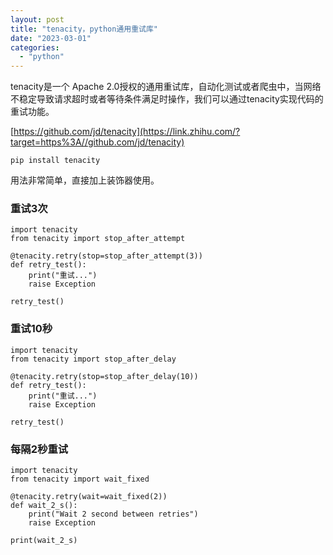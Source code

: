 ```yaml
---
layout: post
title: "tenacity，python通用重试库"
date: "2023-03-01"
categories: 
  - "python"
---
```


tenacity是一个 Apache 2.0授权的通用重试库，自动化测试或者爬虫中，当网络不稳定导致请求超时或者等待条件满足时操作，我们可以通过tenacity实现代码的重试功能。

[https://github.com/jd/tenacity](https://link.zhihu.com/?target=https%3A//github.com/jd/tenacity)

`pip install tenacity`

用法非常简单，直接加上装饰器使用。

### **重试3次**

```
import tenacity
from tenacity import stop_after_attempt

@tenacity.retry(stop=stop_after_attempt(3))
def retry_test():
    print("重试...")
    raise Exception

retry_test()
```

### **重试10秒**

```
import tenacity
from tenacity import stop_after_delay

@tenacity.retry(stop=stop_after_delay(10))
def retry_test():
    print("重试...")
    raise Exception

retry_test()
```

### **每隔2秒重试**

```
import tenacity
from tenacity import wait_fixed

@tenacity.retry(wait=wait_fixed(2))
def wait_2_s():
    print("Wait 2 second between retries")
    raise Exception

print(wait_2_s)
```
